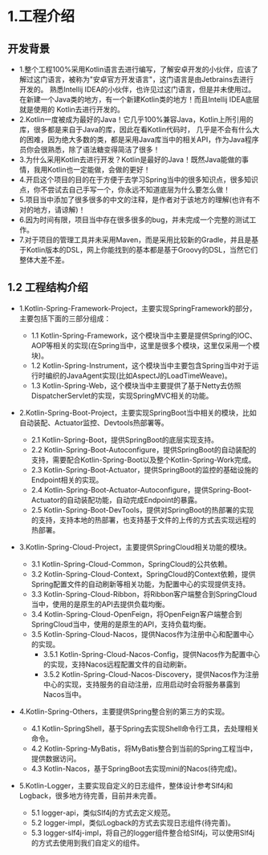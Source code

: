 # 1.工程介绍

## 开发背景

* 1.整个工程100%采用Kotlin语言去进行编写，了解安卓开发的小伙伴，应该了解过这门语言，被称为"安卓官方开发语言"，这门语言是由Jetbrains去进行开发的。
熟悉Intellij IDEA的小伙伴，也许见过这门语言，但是并未使用过。在新建一个Java类的地方，有一个新建Kotlin类的地方！而且Intellij IDEA底层就是使用的
Kotlin去进行开发的。
* 2.Kotlin一度被成为最好的Java！它几乎100%兼容Java，Kotlin上所引用的库，很多都是来自于Java的库，因此在看Kotlin代码时，
几乎是不会有什么大的困难，因为绝大多数的类，都是采用Java库当中的相关API，作为Java程序员你会很熟悉，除了语法糖变得简洁了很多！
* 3.为什么采用Kotlin去进行开发？Kotlin是最好的Java！既然Java能做的事情，我用Kotlin也一定能做，会做的更好！
* 4.开启这个项目的目的在于方便于去学习Spring当中的很多知识点，很多知识点，你不尝试去自己手写一个，你永远不知道底层为什么要怎么做！
* 5.项目当中添加了很多很多的中文的注释，是作者对于该地方的理解(也许有不对的地方，请谅解)！
* 6.因为时间有限，项目当中存在很多很多的bug，并未完成一个完整的测试工作。
* 7.对于项目的管理工具并未采用Maven，而是采用比较新的Gradle，并且是基于Kotlin版本的DSL，网上你能找到的基本都是基于Groovy的DSL，当然它们整体大差不差。

## 1.2 工程结构介绍

* 1.Kotlin-Spring-Framework-Project，主要实现SpringFramework的部分，主要包括下面的三部分组成：
  * 1.1 Kotlin-Spring-Framework，这个模块当中主要是提供Spring的IOC、AOP等相关的实现(在Spring当中，这里是很多个模块，这里仅采用一个模块)。
  * 1.2 Kotlin-Spring-Instrument，这个模块当中主要包含Spring当中对于运行时编织的JavaAgent实现(比如AspectJ的LoadTimeWeave)。
  * 1.3 Kotlin-Spring-Web，这个模块当中主要提供了基于Netty去仿照DispatcherServlet的实现，实现SpringMVC相关的功能。
  
* 2.Kotlin-Spring-Boot-Project，主要实现SpringBoot当中相关的模块，比如自动装配、Actuator监控、Devtools热部署等。
  * 2.1 Kotlin-Spring-Boot，提供SpringBoot的底层实现支持。
  * 2.2 Kotlin-Spring-Boot-Autoconfigure，提供SpringBoot的自动装配的支持，需要配合Kotlin-Spring-Boot以及整个Kotlin-Spring-Work完成。
  * 2.3 Kotlin-Spring-Boot-Actuator，提供SpringBoot的监控的基础设施的Endpoint相关的实现。
  * 2.4 Kotlin-Spring-Boot-Actuator-Autoconfigure，提供Spring-Boot-Actuator的自动装配功能，自动完成Endpoint的暴露。
  * 2.5 Kotlin-Spring-Boot-DevTools，提供对SpringBoot的热部署的实现的支持，支持本地的热部署，也支持基于文件的上传的方式去实现远程的热部署。

* 3.Kotlin-Spring-Cloud-Project，主要提供SpringCloud相关功能的模块。
  * 3.1 Kotlin-Spring-Cloud-Common，SpringCloud的公共依赖。
  * 3.2 Kotlin-Spring-Cloud-Context，SpringCloud的Context依赖，提供Spring配置文件的自动刷新等相关功能，为配置中心的实现提供支持。
  * 3.3 Kotlin-Spring-Cloud-Ribbon，将Ribbon客户端整合到SpringCloud当中，使用的是原生的API去提供负载均衡。
  * 3.4 Kotlin-Spring-Cloud-OpenFeign，将OpenFeign客户端整合到SpringCloud当中，使用的是原生的API，支持负载均衡。
  * 3.5 Kotlin-Spring-Cloud-Nacos，提供Nacos作为注册中心和配置中心的实现。
    * 3.5.1 Kotlin-Spring-Cloud-Nacos-Config，提供Nacos作为配置中心的实现，支持Nacos远程配置文件的自动刷新。
    * 3.5.2 Kotlin-Spring-Cloud-Nacos-Discovery，提供Nacos作为注册中心的实现，支持服务的自动注册，应用启动时会将服务暴露到Nacos当中。

* 4.Kotlin-Spring-Others，主要提供Spring整合别的第三方的实现。
  * 4.1 Kotlin-SpringShell，基于Spring去实现Shell命令行工具，去处理相关命令。
  * 4.2 Kotlin-Spring-MyBatis，将MyBatis整合到当前的Spring工程当中，提供数据访问。
  * 4.3 Kotlin-Nacos，基于SpringBoot去实现mini的Nacos(待完成)。

* 5.Kotlin-Logger，主要实现自定义的日志组件，整体设计参考Slf4j和Logback，很多地方待完善，目前并未完善。
  * 5.1 logger-api，类似Slf4j的方式去定义规范。
  * 5.2 logger-impl，类似Logback的方式去实现日志组件(待完善)。
  * 5.3 logger-slf4j-impl，将自己的logger组件整合给Slf4j，可以使用Slf4j的方式去使用到我们自定义的组件。
